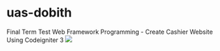 # uas-dobith
 Final Term Test Web Framework Programming - Create Cashier Website Using Codeigniter 3
<img src="https://siakad.plb.ac.id/siamhs/photos/202002074.png"></img>
